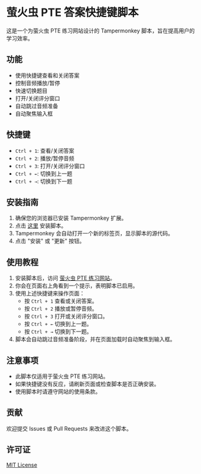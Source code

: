 # 萤火虫 PTE 答案快捷键脚本

这是一个为萤火虫 PTE 练习网站设计的 Tampermonkey 脚本，旨在提高用户的学习效率。

## 功能

- 使用快捷键查看和关闭答案
- 控制音频播放/暂停
- 快速切换题目
- 打开/关闭评分窗口
- 自动跳过音频准备
- 自动聚焦输入框

## 快捷键

- `Ctrl + 1`: 查看/关闭答案
- `Ctrl + 2`: 播放/暂停音频
- `Ctrl + 3`: 打开/关闭评分窗口
- `Ctrl + ←`: 切换到上一题
- `Ctrl + →`: 切换到下一题

## 安装指南

1. 确保您的浏览器已安装 Tampermonkey 扩展。
2. 点击 [这里](链接到你的脚本原始文件) 安装脚本。
3. Tampermonkey 会自动打开一个新的标签页，显示脚本的源代码。
4. 点击 "安装" 或 "更新" 按钮。

## 使用教程

1. 安装脚本后，访问 [萤火虫 PTE 练习网站](https://www.fireflyau.com/ptehome/)。
2. 你会在页面右上角看到一个提示，表明脚本已启用。
3. 使用上述快捷键来操作页面：
   - 按 `Ctrl + 1` 查看或关闭答案。
   - 按 `Ctrl + 2` 播放或暂停音频。
   - 按 `Ctrl + 3` 打开或关闭评分窗口。
   - 按 `Ctrl + ←` 切换到上一题。
   - 按 `Ctrl + →` 切换到下一题。
4. 脚本会自动跳过音频准备阶段，并在页面加载时自动聚焦到输入框。

## 注意事项

- 此脚本仅适用于萤火虫 PTE 练习网站。
- 如果快捷键没有反应，请刷新页面或检查脚本是否正确安装。
- 使用脚本时请遵守网站的使用条款。

## 贡献

欢迎提交 Issues 或 Pull Requests 来改进这个脚本。

## 许可证

[MIT License](LICENSE)

